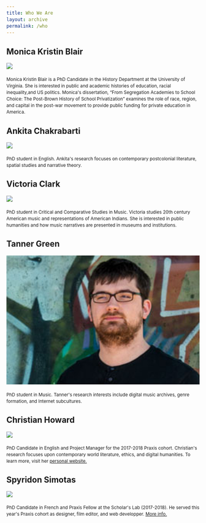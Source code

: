 ```yaml
---
title: Who We Are
layout: archive
permalink: /who
---
```


<div id="page-wrapper">
      <!--[if lt IE 9]><div class="upgrade notice-warning"><strong>Your browser is quite old!</strong> Why not <a href="http://whatbrowser.org/">upgrade to a newer one</a> to better enjoy this site?</div><![endif]-->

<div class="tiles">

<div class="tile">
  <h2 class="post-title">Monica Kristin Blair</h2>
  <img src="http://scholarslab.org/wp-content/uploads/2017/09/20170829-_DSC0329.jpg">
  <p class="post-excerpt"><small>Monica Kristin Blair is a PhD Candidate in the History Department at the University of Virginia. She is interested in public and academic histories of education, racial inequality,and US politics. Monica's dissertation, “From Segregation Academies to School Choice: The Post-Brown History of School Privatization” examines the role of race, region, and capital in the post-war movement to provide public funding for private education in America.</small></p>
</div><!-- /.tile -->

<div class="tile">
  <h2 class="post-title">Ankita Chakrabarti</h2>
  <img src="http://scholarslab.org/wp-content/uploads/2017/09/20170911-_DSC0548.jpg">
  <p class="post-excerpt"><small>PhD student in English. Ankita's research focuses on contemporary postcolonial literature, spatial studies and narrative theory.</small></p>
</div><!-- /.tile -->

<div class="tile">
  <h2 class="post-title">Victoria Clark</h2>
  <img src="http://scholarslab.org/wp-content/uploads/2017/09/20170914-_DSC0597.jpg">
  <p class="post-excerpt"><small>PhD student in Critical and Comparative Studies in Music. Victoria studies 20th century American music and representations of American Indians. She is interested in public humanities and how music narratives are presented in museums and institutions.</small></p>
</div><!-- /.tile -->
</div><!-- /.tiles -->

<div id="page-wrapper">
      
<div class="tiles">


<div class="tile">
  <h2 class="post-title">Tanner Green</h2>
  <img src="/images/tanner.jpg">
  <p class="post-excerpt"><small>PhD student in Music. Tanner's research interests include digital music archives, genre formation, and Internet subcultures.</small></p>
</div><!-- /.tile -->

<div class="tile">
  <h2 class="post-title">Christian Howard</h2>
  <img src="http://scholarslab.org/wp-content/uploads/2017/02/20170829-_DSC0281.jpg">
  <p class="post-excerpt"><small>PhD Candidate in English and Project Manager for the 2017-2018 Praxis cohort. Christian's research focuses upon contemporary world literature, ethics, and digital humanities. To learn more, visit her <a href="https://christianhoward.org">personal website.</a></small></p>
</div><!-- /.tile -->

<div class="tile">
  <h2 class="post-title">Spyridon Simotas</h2>
  <img src="http://scholarslab.org/wp-content/uploads/2017/09/20170829-_DSC0240.jpg">
  <p class="post-excerpt"><small>PhD Candidate in French and Praxis Fellow at the Scholar's Lab (2017-2018). He served this year's Praxis cohort as designer, film editor, and web developper. <a href="https://ss4ws.github.io/">More info.</a></small></p>
</div><!-- /.tile -->